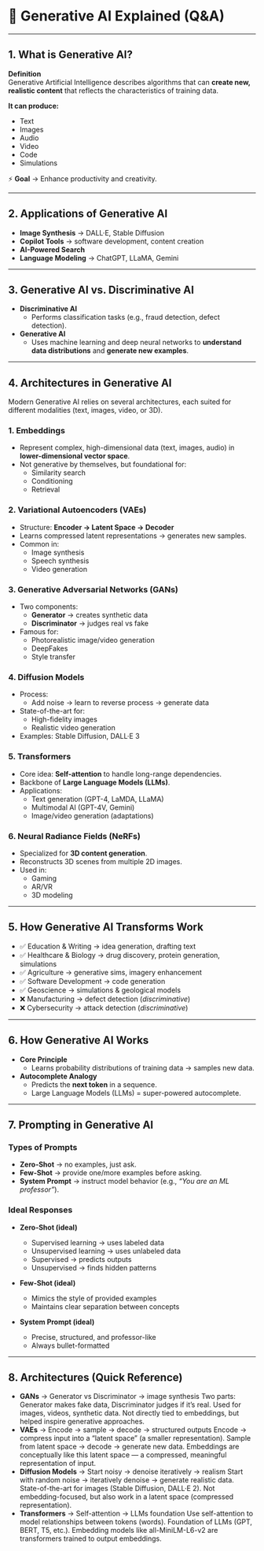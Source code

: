 # 📘 Generative AI Explained (Q&A)

---

## 1. What is Generative AI?
**Definition**  
Generative Artificial Intelligence describes algorithms that can **create new, realistic content** that reflects the characteristics of training data.

**It can produce:**
- Text
- Images
- Audio
- Video
- Code
- Simulations

⚡ **Goal** → Enhance productivity and creativity.

---

## 2. Applications of Generative AI
- **Image Synthesis** → DALL·E, Stable Diffusion
- **Copilot Tools** → software development, content creation
- **AI-Powered Search**
- **Language Modeling** → ChatGPT, LLaMA, Gemini

---

## 3. Generative AI vs. Discriminative AI
- **Discriminative AI**
  - Performs classification tasks (e.g., fraud detection, defect detection).
- **Generative AI**
  - Uses machine learning and deep neural networks to **understand data distributions** and **generate new examples**.

---

## 4. Architectures in Generative AI
Modern Generative AI relies on several architectures, each suited for different modalities (text, images, video, or 3D).

### 1. Embeddings
- Represent complex, high-dimensional data (text, images, audio) in **lower-dimensional vector space**.
- Not generative by themselves, but foundational for:
  - Similarity search
  - Conditioning
  - Retrieval

### 2. Variational Autoencoders (VAEs)
- Structure: **Encoder → Latent Space → Decoder**
- Learns compressed latent representations → generates new samples.
- Common in:
  - Image synthesis
  - Speech synthesis
  - Video generation

### 3. Generative Adversarial Networks (GANs)
- Two components:
  - **Generator** → creates synthetic data
  - **Discriminator** → judges real vs fake
- Famous for:
  - Photorealistic image/video generation
  - DeepFakes
  - Style transfer

### 4. Diffusion Models
- Process:
  - Add noise → learn to reverse process → generate data
- State-of-the-art for:
  - High-fidelity images
  - Realistic video generation
- Examples: Stable Diffusion, DALL·E 3

### 5. Transformers
- Core idea: **Self-attention** to handle long-range dependencies.
- Backbone of **Large Language Models (LLMs)**.
- Applications:
  - Text generation (GPT-4, LaMDA, LLaMA)
  - Multimodal AI (GPT-4V, Gemini)
  - Image/video generation (adaptations)

### 6. Neural Radiance Fields (NeRFs)
- Specialized for **3D content generation**.
- Reconstructs 3D scenes from multiple 2D images.
- Used in:
  - Gaming
  - AR/VR
  - 3D modeling

---

## 5. How Generative AI Transforms Work
- ✅ Education & Writing → idea generation, drafting text
- ✅ Healthcare & Biology → drug discovery, protein generation, simulations
- ✅ Agriculture → generative sims, imagery enhancement
- ✅ Software Development → code generation
- ✅ Geoscience → simulations & geological models
- ❌ Manufacturing → defect detection (*discriminative*)
- ❌ Cybersecurity → attack detection (*discriminative*)

---

## 6. How Generative AI Works
- **Core Principle**
  - Learns probability distributions of training data → samples new data.
- **Autocomplete Analogy**
  - Predicts the **next token** in a sequence.
  - Large Language Models (LLMs) = super-powered autocomplete.

---

## 7. Prompting in Generative AI
### Types of Prompts
- **Zero-Shot** → no examples, just ask.
- **Few-Shot** → provide one/more examples before asking.
- **System Prompt** → instruct model behavior (e.g., *“You are an ML professor”*).

### Ideal Responses
- **Zero-Shot (ideal)**
  - Supervised learning → uses labeled data
  - Unsupervised learning → uses unlabeled data
  - Supervised → predicts outputs
  - Unsupervised → finds hidden patterns

- **Few-Shot (ideal)**
  - Mimics the style of provided examples
  - Maintains clear separation between concepts

- **System Prompt (ideal)**
  - Precise, structured, and professor-like
  - Always bullet-formatted

---

## 8. Architectures (Quick Reference)
- **GANs** → Generator vs Discriminator → image synthesis
	Two parts: Generator makes fake data, Discriminator judges if it’s real.
	Used for images, videos, synthetic data.
	Not directly tied to embeddings, but helped inspire generative approaches.
- **VAEs** → Encode → sample → decode → structured outputs
		Encode → compress input into a “latent space” (a smaller representation).
		Sample from latent space → decode → generate new data.
		Embeddings are conceptually like this latent space — a compressed, meaningful representation of input.
- **Diffusion Models** → Start noisy → denoise iteratively → realism
	Start with random noise → iteratively denoise → generate realistic data.
	State-of-the-art for images (Stable Diffusion, DALL·E 2).
	Not embedding-focused, but also work in a latent space (compressed representation).
- **Transformers** → Self-attention → LLMs foundation
	Use self-attention to model relationships between tokens (words).
	Foundation of LLMs (GPT, BERT, T5, etc.).
	Embedding models like all-MiniLM-L6-v2 are transformers trained to output embeddings.
